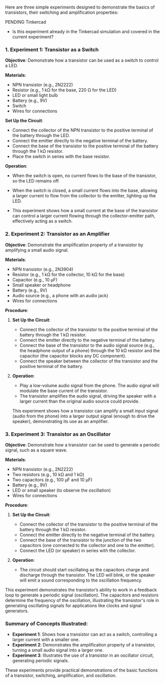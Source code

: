 Here are three simple experiments designed to demonstrate the basics of transistors,  their switching and amplification properties:

PENDING Tinkercad

- Is this experiment already in the Tinkercad simulation and covered in the current experiment?

### 1. **Experiment 1: Transistor as a Switch**
**Objective**: Demonstrate how a transistor can be used as a switch to control a LED.

**Materials**:
- NPN transistor (e.g., 2N2222)
- Resistor (e.g., 1 kΩ for the base, 220 Ω for the LED)
- LED or small light bulb
- Battery (e.g., 9V)
- Switch
- Wires for connections

**Set Up the Circuit**:
   - Connect the collector of the NPN transistor to the positive terminal of the battery through the LED.
   - Connect the emitter directly to the negative terminal of the battery.
   - Connect the base of the transistor to the positive terminal of the battery through the 1 kΩ resistor.
   - Place the switch in series with the base resistor.

**Operation**:
   - When the switch is open, no current flows to the base of the transistor, so the LED remains off.
   - When the switch is closed, a small current flows into the base, allowing a larger current to flow from the collector to the emitter, lighting up the LED.

   - This experiment shows how a small current at the base of the transistor can control a larger current flowing through the collector-emitter path, effectively acting as a switch.

### 2. **Experiment 2: Transistor as an Amplifier**
**Objective**: Demonstrate the amplification property of a transistor by amplifying a small audio signal.

**Materials**:
- NPN transistor (e.g., 2N3904)
- Resistor (e.g., 1 kΩ for the collector, 10 kΩ for the base)
- Capacitor (e.g., 10 µF)
- Small speaker or headphone
- Battery (e.g., 9V)
- Audio source (e.g., a phone with an audio jack)
- Wires for connections

**Procedure**:
1. **Set Up the Circuit**:
   - Connect the collector of the transistor to the positive terminal of the battery through the 1 kΩ resistor.
   - Connect the emitter directly to the negative terminal of the battery.
   - Connect the base of the transistor to the audio signal source (e.g., the headphone output of a phone) through the 10 kΩ resistor and the capacitor (the capacitor blocks any DC component).
   - Connect the speaker between the collector of the transistor and the positive terminal of the battery.

2. **Operation**:
   - Play a low-volume audio signal from the phone. The audio signal will modulate the base current of the transistor.
   - The transistor amplifies the audio signal, driving the speaker with a larger current than the original audio source could provide.

   This experiment shows how a transistor can amplify a small input signal (audio from the phone) into a larger output signal (enough to drive the speaker), demonstrating its use as an amplifier.

### 3. **Experiment 3: Transistor as an Oscillator**
**Objective**: Demonstrate how a transistor can be used to generate a periodic signal, such as a square wave.

**Materials**:
- NPN transistor (e.g., 2N2222)
- Two resistors (e.g., 10 kΩ and 1 kΩ)
- Two capacitors (e.g., 100 µF and 10 µF)
- Battery (e.g., 9V)
- LED or small speaker (to observe the oscillation)
- Wires for connections

**Procedure**:
1. **Set Up the Circuit**:
   - Connect the collector of the transistor to the positive terminal of the battery through the 1 kΩ resistor.
   - Connect the emitter directly to the negative terminal of the battery.
   - Connect the base of the transistor to the junction of the two capacitors (one connected to the collector and one to the emitter).
   - Connect the LED (or speaker) in series with the collector.

2. **Operation**:
   - The circuit should start oscillating as the capacitors charge and discharge through the transistor. The LED will blink, or the speaker will emit a sound corresponding to the oscillation frequency.

 This experiment demonstrates the transistor’s ability to work in a feedback loop to generate a periodic signal (oscillation). The capacitors and resistors determine the frequency of the oscillation, illustrating the transistor's role in generating oscillating signals for applications like clocks and signal generators.

### Summary of Concepts Illustrated:
- **Experiment 1**: Shows how a transistor can act as a switch, controlling a larger current with a smaller one.
- **Experiment 2**: Demonstrates the amplification property of a transistor, turning a small audio signal into a larger one.
- **Experiment 3**: Illustrates the use of a transistor in an oscillator circuit, generating periodic signals.

These experiments provide practical demonstrations of the basic functions of a transistor,  switching, amplification, and oscillation.
